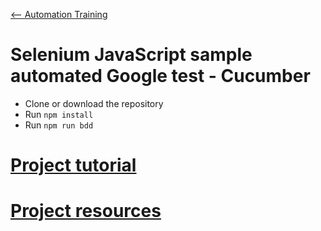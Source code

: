 [<-- Automation Training](../Readme.md)

# Selenium JavaScript sample automated Google test - Cucumber

- Clone or download the repository
- Run `npm install`
- Run `npm run bdd`

# [Project tutorial](tuto.md)

# [Project resources](resources.md)
